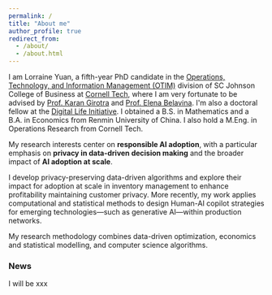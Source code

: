 ```yaml
---
permalink: /
title: "About me"
author_profile: true
redirect_from: 
  - /about/
  - /about.html
---
```


I am Lorraine Yuan, a fifth-year PhD candidate in the [Operations, Technology, and Information Management (OTIM)](https://www.johnson.cornell.edu/programs/phd-program/operations-technology-information-management/) division of SC Johnson College of Business at [Cornell Tech](https://tech.cornell.edu), where I am very fortunate to be advised by [Prof. Karan Girotra](https://tech.cornell.edu/people/karan-girotra/) and [Prof. Elena Belavina](https://sha.cornell.edu/faculty-research/faculty/eb733/). I'm also a doctoral fellow at the [Digital Life Initiative](https://www.dli.tech.cornell.edu). I obtained a B.S. in Mathematics and a B.A. in Economics from Renmin University of China. I also hold a M.Eng. in Operations Research from Cornell Tech.

My research interests center on **responsible AI adoption**, with a particular emphasis on **privacy in data-driven decision making** and the broader impact of **AI adoption at scale**. 

I develop privacy-preserving data-driven algorithms and explore their impact for adoption at scale in inventory management to enhance profitability maintaining customer privacy. More recently, my work applies computational and statistical methods to design Human-AI copilot strategies for emerging technologies—such as generative AI—within production networks. 

My research methodology combines data-driven optimization, economics and statistical modelling, and computer science algorithms.


### News

I will be xxx
